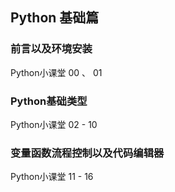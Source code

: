 ## Python 基础篇

### 前言以及环境安装

Python小课堂 00 、 01

### Python基础类型

Python小课堂 02 - 10

### 变量函数流程控制以及代码编辑器

Python小课堂 11 - 16
